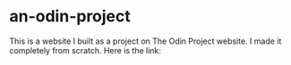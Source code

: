# an-odin-project
This is a website I built as a project on The Odin Project website. I made it completely from scratch. Here is the link: 
